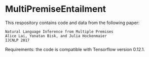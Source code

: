 # MultiPremiseEntailment

This respository contains code and data from the following paper:

    Natural Language Inference from Multiple Premises
    Alice Lai, Yonatan Bisk, and Julia Hockenmaier
    IJCNLP 2017

Requirements: the code is compatible with Tensorflow version 0.12.1.
